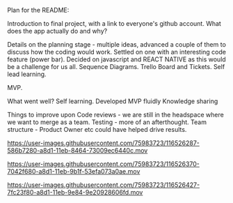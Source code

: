 Plan for the README:

Introduction to final project, with a link to everyone's github account.  What does the app actually do and why?

Details on the planning stage - multiple ideas, advanced a couple of them to discuss how the coding would work.  Settled on one with an interesting code feature (power bar).
Decided on javascript and REACT NATIVE as this would be a challenge for us all.
Sequence Diagrams.
Trello Board and Tickets.
Self lead learning.

MVP.

What went well?
  Self learning.
  Developed MVP fluidly
  Knowledge sharing
  
Things to improve upon
  Code reviews - we are still in the headspace where we want to merge as a team.
  Testing - more of an afterthought.
  Team structure - Product Owner etc could have helped drive results.




https://user-images.githubusercontent.com/75983723/116526287-586b7280-a8d1-11eb-8464-73009ec6440c.mov

https://user-images.githubusercontent.com/75983723/116526370-7042f680-a8d1-11eb-9b1f-53efa073a0ae.mov

https://user-images.githubusercontent.com/75983723/116526427-7fc23f80-a8d1-11eb-9e84-9e20928606fd.mov


